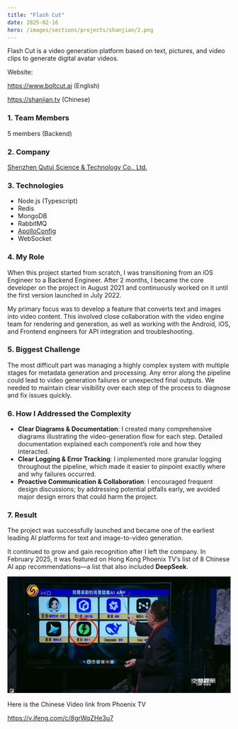 ```yaml
---
title: "Flash Cut"
date: 2025-02-16
hero: /images/sections/projects/shanjian/2.png
---
```


Flash Cut is a video generation platform based on text, pictures, and video clips to generate digital avatar videos.

Website:

https://www.boltcut.ai (English)

https://shanjian.tv (Chinese)


### 1. Team Members
5 members (Backend)

### 2. Company
[Shenzhen Qutui Science & Technology Co., Ltd.](https://sjzn.com/)

### 3. Technologies
- Node.js (Typescript)
- Redis
- MongoDB
- RabbitMQ
- [ApolloConfig](https://github.com/apolloconfig/apollo)
- WebSocket

### 4. My Role

When this project started from scratch, I was transitioning from an iOS Engineer to a Backend Engineer. After 2 months, I became the core developer on the project in August 2021 and continuously worked on it until the first version launched in July 2022.

My primary focus was to develop a feature that converts text and images into video content. This involved close collaboration with the video engine team for rendering and generation, as well as working with the Android, iOS, and Frontend engineers for API integration and troubleshooting.

### 5. Biggest Challenge

The most difficult part was managing a highly complex system with multiple stages for metadata generation and processing. Any error along the pipeline could lead to video generation failures or unexpected final outputs. We needed to maintain clear visibility over each step of the process to diagnose and fix issues quickly.

### 6. How I Addressed the Complexity

- **Clear Diagrams & Documentation**: I created many comprehensive diagrams illustrating the video-generation flow for each step. Detailed documentation explained each component’s role and how they interacted.
- **Clear Logging & Error Tracking**:  I implemented more granular logging throughout the pipeline, which made it easier to pinpoint exactly where and why failures occurred.
- **Proactive Communication & Collaboration**: I encouraged frequent design discussions; by addressing potential pitfalls early, we avoided major design errors that could harm the project.

### 7. Result

The project was successfully launched and became one of the earliest leading AI platforms for text and image-to-video generation.


It continued to grow and gain recognition after I left the company. In February 2025, it was featured on Hong Kong Phoenix TV’s list of 8 Chinese AI app recommendations—a list that also included **DeepSeek**.

![](/images/sections/projects/shanjian/3.jpeg)  

Here is the Chinese Video link from Phoenix TV

https://v.ifeng.com/c/8grWqZHe3u7

